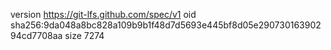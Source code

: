 version https://git-lfs.github.com/spec/v1
oid sha256:9da048a8bc828a109b9b1f48d7d5693e445bf8d05e29073016390294cd7708aa
size 7274
